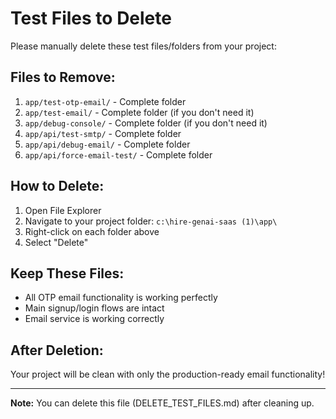 # Test Files to Delete

Please manually delete these test files/folders from your project:

## Files to Remove:
1. `app/test-otp-email/` - Complete folder
2. `app/test-email/` - Complete folder (if you don't need it)
3. `app/debug-console/` - Complete folder (if you don't need it)
4. `app/api/test-smtp/` - Complete folder
5. `app/api/debug-email/` - Complete folder
6. `app/api/force-email-test/` - Complete folder

## How to Delete:
1. Open File Explorer
2. Navigate to your project folder: `c:\hire-genai-saas (1)\app\`
3. Right-click on each folder above
4. Select "Delete"

## Keep These Files:
- All OTP email functionality is working perfectly
- Main signup/login flows are intact
- Email service is working correctly

## After Deletion:
Your project will be clean with only the production-ready email functionality!

---
**Note:** You can delete this file (DELETE_TEST_FILES.md) after cleaning up.
